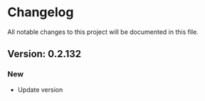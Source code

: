 # Changelog

All notable changes to this project will be documented in this file.

## Version: 0.2.132

### New
 - Update version



